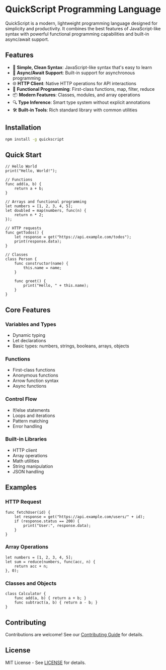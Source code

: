 # QuickScript Programming Language

QuickScript is a modern, lightweight programming language designed for simplicity and productivity. It combines the best features of JavaScript-like syntax with powerful functional programming capabilities and built-in async/await support.

## Features

- 🚀 **Simple, Clean Syntax**: JavaScript-like syntax that's easy to learn
- 🔄 **Async/Await Support**: Built-in support for asynchronous programming
- 🌐 **HTTP Client**: Native HTTP operations for API interactions
- 🧮 **Functional Programming**: First-class functions, map, filter, reduce
- 📦 **Modern Features**: Classes, modules, and array operations
- 🔍 **Type Inference**: Smart type system without explicit annotations
- 🛠️ **Built-in Tools**: Rich standard library with common utilities

## Installation

```bash
npm install -g quickscript
```

## Quick Start

```qs
// Hello World
print("Hello, World!");

// Functions
func add(a, b) {
    return a + b;
}

// Arrays and functional programming
let numbers = [1, 2, 3, 4, 5];
let doubled = map(numbers, func(n) {
    return n * 2;
});

// HTTP requests
func getTodos() {
    let response = get("https://api.example.com/todos");
    print(response.data);
}

// Classes
class Person {
    func constructor(name) {
        this.name = name;
    }
    
    func greet() {
        print("Hello, " + this.name);
    }
}
```

## Core Features

### Variables and Types
- Dynamic typing
- Let declarations
- Basic types: numbers, strings, booleans, arrays, objects

### Functions
- First-class functions
- Anonymous functions
- Arrow function syntax
- Async functions

### Control Flow
- If/else statements
- Loops and iterations
- Pattern matching
- Error handling

### Built-in Libraries
- HTTP client
- Array operations
- Math utilities
- String manipulation
- JSON handling

## Examples

### HTTP Request
```qs
func fetchUser(id) {
    let response = get("https://api.example.com/users/" + id);
    if (response.status == 200) {
        print("User:", response.data);
    }
}
```

### Array Operations
```qs
let numbers = [1, 2, 3, 4, 5];
let sum = reduce(numbers, func(acc, n) { 
    return acc + n; 
}, 0);
```

### Classes and Objects
```qs
class Calculator {
    func add(a, b) { return a + b; }
    func subtract(a, b) { return a - b; }
}
```

## Contributing

Contributions are welcome! See our [Contributing Guide](CONTRIBUTING.md) for details.

## License

MIT License - See [LICENSE](LICENSE) for details.
